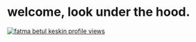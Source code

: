 

<!-- Profilinizin geri kalan içeriği buraya -->
# welcome, look under the hood.
[![fatma betul keskin profile views](https://u8views.com/api/v1/github/profiles/92950254/views/day-week-month-total-count.svg)](https://u8views.com/github/fbkeskin)




